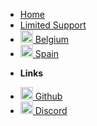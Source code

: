 <!-- docs/_sidebar.md -->

* [Home](/)
* [Limited Support](country.md)
* [<img src="/assets/svg/be.svg" alt="belgium" width="20"> Belgium](belgium.md) 
* [<img src="/assets/svg/es.svg" alt="spain" width="20"> Spain](spain.md)

  
- **Links**
* <a href="https://github.com/notakitty/thub"><img src="/assets/img/github.svg" alt="Github" width="20" height="20"/> Github</a>
* <a href="https://discord.gg/BeycKpmaUY"><img src="/assets/img/discord.svg" alt="Discord" width="20" height="20"/> Discord</a>


